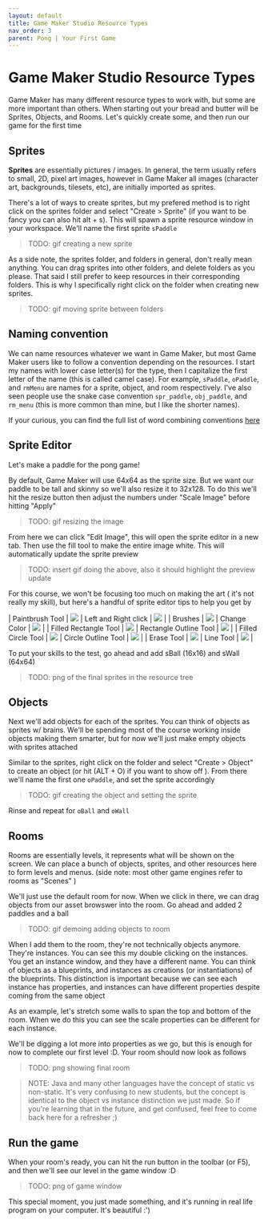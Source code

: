 ```yaml
---
layout: default
title: Game Maker Studio Resource Types
nav_order: 3
parent: Pong | Your First Game
---
```


# Game Maker Studio Resource Types

Game Maker has many different resource types to work with, but some are more important than others. When starting out your bread and butter will be Sprites, Objects, and Rooms. Let's quickly create some, and then run our game for the first time

## Sprites

**Sprites** are essentially pictures / images. In general, the term usually refers to small, 2D, pixel art images, however in Game Maker all images (character art, backgrounds, tilesets, etc), are initially imported as sprites.

There's a lot of ways to create sprites, but my prefered method is to right click on the sprites folder and select "Create > Sprite" (if you want to be fancy you can also hit alt + s). This will spawn a sprite resource window in your workspace. We'll name the first sprite ``sPaddle``

> TODO: gif creating a new sprite

As a side note, the sprites folder, and folders in general, don't really mean anything. You can drag sprites into other folders, and delete folders as you please. That said I still prefer to keep resources in their corresponding folders. This is why I specifically right click on the folder when creating new sprites.

> TODO: gif moving sprite between folders

## Naming convention

We can name resources whatever we want in Game Maker, but most Game Maker users like to follow a convention depending on the resources. I start my names with lower case letter(s) for the type, then I capitalize the first letter of the name (this is called camel case). For example, ``sPaddle``, ``oPaddle``, and ``rmMenu`` are names for a sprite, object, and room respectively. I've also seen people use the snake case convention ``spr_paddle``, ``obj_paddle``, and ``rm_menu`` (this is more common than mine, but I like the shorter names).

If your curious, you can find the full list of word combining conventions [here](https://en.wikipedia.org/wiki/Naming_convention_(programming)#Examples_of_multiple-word_identifier_formats)

## Sprite Editor

Let's make a paddle for the pong game!

By default, Game Maker will use 64x64 as the sprite size. But we want our paddle to be tall and skinny so we'll also resize it to 32x128. To do this we'll hit the resize button then adjust the numbers under "Scale Image" before hitting "Apply"

> TODO: gif resizing the image

From here we can click "Edit Image", this will open the sprite editor in a new tab. Then use the fill tool to make the entire image white. This will automatically update the sprite preview

> TODO: insert gif doing the above, also it should highlight the preview update

For this course, we won't be focusing too much on making the art ( it's not really my skill), but here's a handful of sprite editor tips to help you get by

| Paintbrush Tool | ![](../../assets/images/sprite_editor/paintbrush.gif) | Left and Right click | ![](../../assets/images/sprite_editor/left_right_click.gif) |
| Brushes | ![](../../assets/images/sprite_editor/brushes.gif) | Change Color | ![](../../assets/images/sprite_editor/change_color.gif) |
| Filled Rectangle Tool | ![](../../assets/images/sprite_editor/rectangle_filled.gif) | Rectangle Outline Tool | ![](../../assets/images/sprite_editor/rectangle_outline.gif) |
| Filled Circle Tool | ![](../../assets/images/sprite_editor/circle_filled.gif) | Circle Outline Tool | ![](../../assets/images/sprite_editor/circle_outline.gif) |
| Erase Tool | ![](../../assets/images/sprite_editor/erase.gif) | Line Tool | ![](../../assets/images/sprite_editor/line.gif) |

To put your skills to the test, go ahead and add sBall (16x16) and sWall (64x64)

> TODO: png of the final sprites in the resource tree

## Objects

Next we'll add objects for each of the sprites. You can think of objects as sprites w/ brains. We'll be spending most of the course working inside objects making them smarter, but for now we'll just make empty objects with sprites attached

Similar to the sprites, right click on the folder and select "Create > Object" to create an object (or hit (ALT + O) if you want to show off ). From there we'll name the first one ``oPaddle``, and set the sprite accordingly

> TODO: gif creating the object and setting the sprite

Rinse and repeat for ``oBall`` and ``oWall``

## Rooms

Rooms are essentially levels, it represents what will be shown on the screen. We can place a bunch of objects, sprites, and other resources here to form levels and menus. (side note: most other game engines refer to rooms as "Scenes" )

We'll just use the default room for now. When we click in there, we can drag objects from our asset browswer into the room. Go ahead and added 2 paddles and a ball

> TODO: gif demoing adding objects to room

When I add them to the room, they're not technically objects anymore. They're instances. You can see this my double clicking on the instances. You get an instance window, and they have a different name. You can think of objects as a blueprints, and instances as creations (or instantiations) of the blueprints. This distinction is important because we can see each instance has properties, and instances can have different properties despite coming from the same object

As an example, let's stretch some walls to span the top and bottom of the room. When we do this you can see the scale properties can be different for each instance.

We'll be digging a lot more into properties as we go, but this is enough for now to complete our first level :D. Your room should now look as follows

> TODO: png showing final room

> NOTE: Java and many other languages have the concept of static vs non-static. It's very confusing to new students, but the concept is identical to the object vs instance distinction we just made. So if you're learning that in the future, and get confused, feel free to come back here for a refresher ;)

## Run the game

When your room's ready, you can hit the run button in the toolbar (or F5), and then we'll see our level in the game window :D

> TODO: png of game window

This special moment, you just made something, and it's running in real life program on your computer. It's beautiful :')

